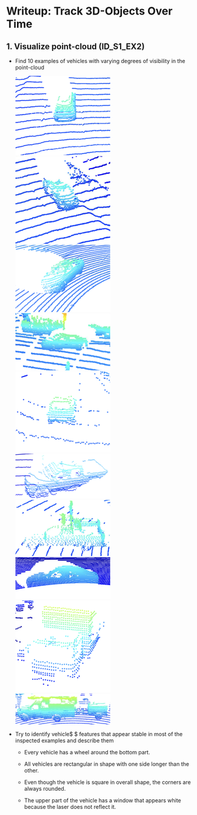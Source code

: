 # Writeup: Track 3D-Objects Over Time



## 1. Visualize point-cloud (ID_S1_EX2)

- Find 10 examples of vehicles with varying degrees of visibility in the point-cloud
  
  <img src="pcl_example/vehicle_ex_1.png" width="250">
  <img src="pcl_example/vehicle_ex_2.png" width="250">
  <img src="pcl_example/vehicle_ex_3.png" width="250">
  <img src="pcl_example/vehicle_ex_4.png" width="250">
  <img src="pcl_example/vehicle_ex_5.png" width="250">
  <img src="pcl_example/vehicle_ex_6.png" width="250">
  <img src="pcl_example/vehicle_ex_7.png" width="250">
  <img src="pcl_example/vehicle_ex_8.png" width="250">
  <img src="pcl_example/vehicle_ex_9.png" width="250">
  <img src="pcl_example/vehicle_ex_10.png" width="250">

- Try to identify vehicle$ $ features that appear stable in most of the inspected examples and describe them
  
  - Every vehicle has a wheel around the bottom part.
  
  - All vehicles are rectangular in shape with one side longer than the other.
  
  - Even though the vehicle is square in overall shape, the corners are always rounded.
  
  - The upper part of the vehicle has a window that appears white because the laser does not reflect it.
